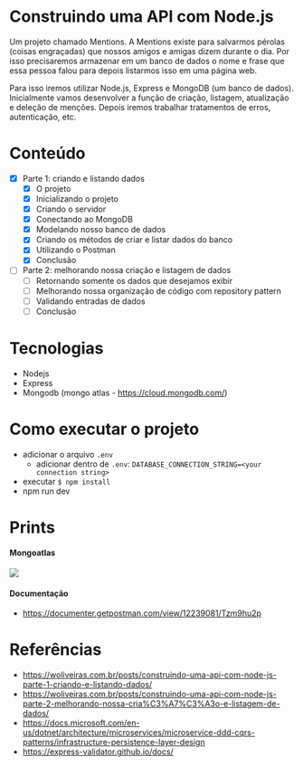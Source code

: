 # Construindo uma API com Node.js

Um projeto chamado Mentions. A Mentions existe para salvarmos pérolas (coisas engraçadas) que nossos amigos e amigas dizem durante o dia. Por isso precisaremos armazenar em um banco de dados o nome e frase que essa pessoa falou para depois listarmos isso em uma página web.

Para isso iremos utilizar Node.js, Express e MongoDB (um banco de dados). Inicialmente vamos desenvolver a função de criação, listagem, atualização e deleção de menções. Depois iremos trabalhar tratamentos de erros, autenticação, etc.

# Conteúdo

- [x] Parte 1: criando e listando dados
  - [x]  O projeto
  - [x]  Inicializando o projeto
  - [x]  Criando o servidor
  - [x]  Conectando ao MongoDB
  - [x]  Modelando nosso banco de dados
  - [x]  Criando os métodos de criar e listar dados do banco
  - [x]  Utilizando o Postman
  - [x]  Conclusão
- [ ] Parte 2: melhorando nossa criação e listagem de dados
  - [ ] Retornando somente os dados que desejamos exibir
  - [ ] Melhorando nossa organização de código com repository pattern
  - [ ] Validando entradas de dados
  - [ ] Conclusão

# Tecnologias

- Nodejs
- Express
- Mongodb (mongo atlas - https://cloud.mongodb.com/)

# Como executar o projeto

- adicionar o arquivo `.env`
  - adicionar dentro de `.env`: `DATABASE_CONNECTION_STRING=<your connection string>`
- executar `$ npm install`
- npm run dev


# Prints
#### Mongoatlas

![](https://i.imgur.com/IISIs2t.png)


#### Documentação

- https://documenter.getpostman.com/view/12239081/Tzm9hu2p


# Referências

- https://woliveiras.com.br/posts/construindo-uma-api-com-node-js-parte-1-criando-e-listando-dados/
- https://woliveiras.com.br/posts/construindo-uma-api-com-node-js-parte-2-melhorando-nossa-cria%C3%A7%C3%A3o-e-listagem-de-dados/
- https://docs.microsoft.com/en-us/dotnet/architecture/microservices/microservice-ddd-cqrs-patterns/infrastructure-persistence-layer-design
- https://express-validator.github.io/docs/

